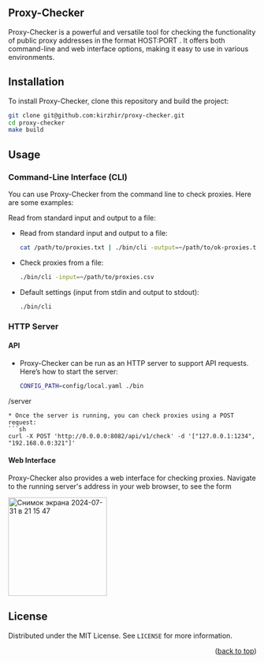 ## Proxy-Checker

Proxy-Checker is a powerful and versatile tool for checking the functionality of public proxy addresses in the format HOST:PORT
. It offers both command-line and web interface options, making it easy to use in various environments.


## Installation
To install Proxy-Checker, clone this repository and build the project:
  ```sh
git clone git@github.com:kirzhir/proxy-checker.git
cd proxy-checker
make build
  ```

## Usage
### Command-Line Interface (CLI)

You can use Proxy-Checker from the command line to check proxies. Here are some examples:

Read from standard input and output to a file:
* Read from standard input and output to a file:
  ```sh
  cat /path/to/proxies.txt | ./bin/cli -output=~/path/to/ok-proxies.txt
  ```
* Check proxies from a file:
  ```sh
  ./bin/cli -input=~/path/to/proxies.csv
  ```
* Default settings (input from stdin and output to stdout):
  ```sh
  ./bin/cli
  ```

### HTTP Server

#### API

* Proxy-Checker can be run as an HTTP server to support API requests. Here’s how to start the server:
  ```sh
  CONFIG_PATH=config/local.yaml ./bin
/server
  ```
* Once the server is running, you can check proxies using a POST request:
  ```sh
  curl -X POST 'http://0.0.0.0:8082/api/v1/check' -d '["127.0.0.1:1234", "192.168.0.0:321"]'
  ```

#### Web Interface

Proxy-Checker also provides a web interface for checking proxies. Navigate to the running server's address in your web browser,  to see the form 

<img width="200" alt="Снимок экрана 2024-07-31 в 21 15 47" src="https://github.com/user-attachments/assets/29159d78-8e2e-44be-acc8-9191f1407285">


<!-- LICENSE -->
## License

Distributed under the MIT License. See `LICENSE` for more information.

<p align="right">(<a href="#readme-top">back to top</a>)</p>
